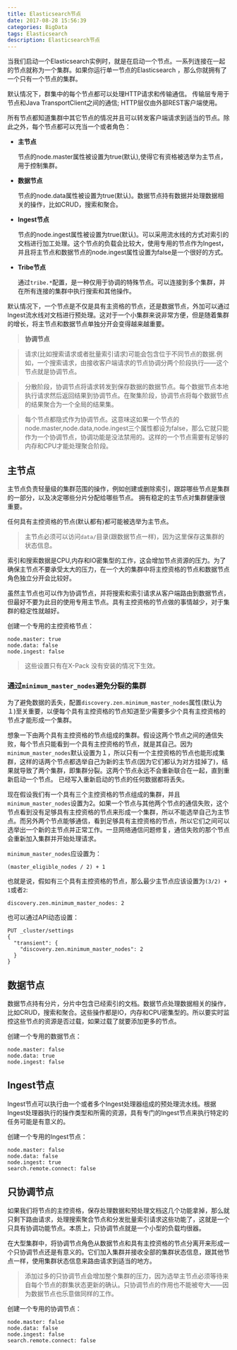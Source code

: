 ```yaml
---
title: Elasticsearch节点
date: 2017-08-28 15:56:39
categories: BigData
tags: Elasticsearch
description: Elasticsearch节点
---
```


当我们启动一个Elasticsearch实例时，就是在启动一个节点。一系列连接在一起的节点就称为一个集群。如果你运行单一节点的Elasticsearch ，那么你就拥有了一个只有一个节点的集群。

默认情况下，群集中的每个节点都可以处理HTTP请求和传输通信。 传输层专用于节点和Java TransportClient之间的通信; HTTP层仅由外部REST客户端使用。

所有节点都知道集群中其它节点的情况并且可以转发客户端请求到适当的节点。除此之外，每个节点都可以充当一个或者角色：

- **主节点**
	
	节点的node.master属性被设置为true(默认),使得它有资格被选举为主节点，用于控制集群。

- **数据节点**

	节点的node.data属性被设置为true(默认)。数据节点持有数据并处理数据相关的操作，比如CRUD，搜索和聚合。

- **Ingest节点**

	节点的node.ingest属性被设置为true(默认)。可以采用流水线的方式对索引的文档进行加工处理。这个节点的负载会比较大，使用专用的节点作为Ingest，并且将主节点和数据节点的node.ingest属性设置为false是一个很好的方式。

- **Tribe节点**

	通过`tribe.*`配置，是一种仅用于协调的特殊节点。可以连接到多个集群，并在所有连接的集群中执行搜索和其他操作。

默认情况下，一个节点是不仅是具有主资格的节点，还是数据节点，外加可以通过Ingest流水线对文档进行预处理。这对于一个小集群来说非常方便，但是随着集群的增长，将主节点和数据节点单独分开会变得越来越重要。

> **协调节点**

> 请求(比如搜索请求或者批量索引请求)可能会包含位于不同节点的数据.例如，一个搜索请求，由接收客户端请求的节点协调分两个阶段执行——这个节点就是协调节点。

> 分散阶段，协调节点将请求转发到保存数据的数据节点。每个数据节点本地执行请求然后返回结果到协调节点。在聚集阶段，协调节点将每个数据节点的结果聚合为一个全局的结果集。

> 每个节点都隐式作为协调节点。这意味这如果一个节点的node.master,node.data,node.ingest三个属性都设为false，那么它就只能作为一个协调节点，协调功能是没法禁用的。这样的一个节点需要有足够的内存和CPU才能处理聚合阶段。

<!-- more -->

## 主节点

主节点负责轻量级的集群范围的操作，例如创建或删除索引，跟踪哪些节点是集群的一部分，以及决定哪些分片分配给哪些节点。 拥有稳定的主节点对集群健康很重要。

任何具有主控资格的节点(默认都有)都可能被选举为主节点。

> 主节点必须可以访问`data/`目录(跟数据节点一样)，因为这里保存这集群的状态信息。

索引和搜索数据是CPU,内存和IO密集型的工作，这会增加节点资源的压力。为了确保主节点不要承受太大的压力，在一个大的集群中将主控资格的节点和数据节点角色独立分开会比较好。

虽然主节点也可以作为协调节点，并将搜索和索引请求从客户端路由到数据节点，但最好不要为此目的使用专用主节点。具有主控资格的节点做的事情越少，对于集群的稳定性就越好。

创建一个专用的主控资格节点：

```
node.master: true 
node.data: false 
node.ingest: false 
```

> 这些设置只有在X-Pack 没有安装的情况下生效。

### 通过`minimum_master_nodes`避免分裂的集群

为了避免数据的丢失，配置`discovery.zen.minimum_master_nodes`属性(默认为１)至关重要，以便每个具有主控资格的节点知道至少需要多少个具有主控资格的节点才能形成一个集群。

想象一下由两个具有主控资格的节点组成的集群。假设这两个节点之间的通信失败，每个节点只能看到一个具有主控资格的节点，就是其自己。因为`minimum_master_nodes`默认设置为１，所以只有一个主控资格的节点也能形成集群，这样的话两个节点都选举自己为新的主节点(因为它们都认为对方挂掉了)，结果就导致了两个集群，即集群分裂。这两个节点永远不会重新联合在一起，直到重新启动一个节点。 已经写入重新启动的节点的任何数据都将丢失。

现在假设我们有一个具有三个主控资格的节点组成的集群，并且`minimum_master_nodes`设置为2。如果一个节点与其他两个节点的通信失败，这个节点看到没有足够具有主控资格的节点来形成一个集群，所以不能选举自己为主节点。而另外两个节点能够通信，看到足够具有主控资格的节点，所以它们之间可以选举出一个新的主节点并正常工作。一旦网络通信问题修复，通信失败的那个节点会重新加入集群并开始处理请求。

`minimum_master_nodes`应设置为：

```
(master_eligible_nodes / 2) + 1
```

也就是说，假如有三个具有主控资格的节点，那么最少主节点应该设置为`(3/2) + 1`或者`2`:

```
discovery.zen.minimum_master_nodes: 2
```

也可以通过API动态设置：

```
PUT _cluster/settings
{
  "transient": {
    "discovery.zen.minimum_master_nodes": 2
  }
}
```

## 数据节点

数据节点持有分片，分片中包含已经索引的文档。数据节点处理数据相关的操作，比如CRUD，搜索和聚合。这些操作都是IO，内存和CPU密集型的。所以要实时监控这些节点的资源是否过载，如果过载了就要添加更多的节点。

创建一个专用的数据节点：

```
node.master: false 
node.data: true 
node.ingest: false
```

## Ingest节点

Ingest节点可以执行由一个或者多个Ingest处理器组成的预处理流水线。根据Ingest处理器执行的操作类型和所需的资源，具有专门的Ingest节点来执行特定的任务可能是有意义的。

创建一个专用的Ingest节点：

```
node.master: false 
node.data: false 
node.ingest: true 
search.remote.connect: false
```

## 只协调节点

如果我们将节点的主控资格，保存处理数据和预处理文档这几个功能拿掉，那么就只剩下路由请求，处理搜索聚合节点和分发批量索引请求这些功能了，这就是一个只具有协调功能节点。本质上，只协调节点就是一个小型的负载均很器。

在大型集群中，将协调节点角色从数据节点和具有主控资格的节点分离开来形成一个只协调节点还是有意义的。它们加入集群并接收全部的集群状态信息，跟其他节点一样，使用集群状态信息来路由请求到适当的地方。

> 添加过多的只协调节点会增加整个集群的压力，因为选举主节点必须等待来自每个节点的群集状态更新的确认。只协调节点的作用也不能被夸大——因为数据节点也乐意做同样的工作。

创建一个专用的协调节点：

```
node.master: false 
node.data: false 
node.ingest: false 
search.remote.connect: false
```
